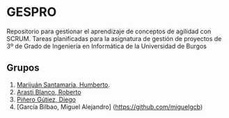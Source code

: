 # GESPRO
Repositorio para gestionar el aprendizaje de conceptos de agilidad con SCRUM. Tareas planificadas para la asignatura de gestión de proyectos de 3º de Grado de Ingeniería en Informática de la Universidad de Burgos


## Grupos
1. [Marijuán Santamaría, Humberto](https://github.com/humbertoms99).
2. [Arasti Blanco, Roberto](https://github.com/RobertoArastiBlanco)
3. [Piñero Gútiez, Diego](https://github.com/dpg1002)
4. [García Bilbao, Miguel Alejandro] (https://github.com/miguelgcb)
